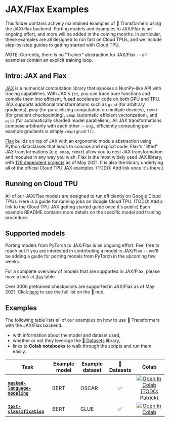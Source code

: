 <!---
Copyright 2021 The HuggingFace Team. All rights reserved.
Licensed under the Apache License, Version 2.0 (the "License");
you may not use this file except in compliance with the License.
You may obtain a copy of the License at

    http://www.apache.org/licenses/LICENSE-2.0

Unless required by applicable law or agreed to in writing, software
distributed under the License is distributed on an "AS IS" BASIS,
WITHOUT WARRANTIES OR CONDITIONS OF ANY KIND, either express or implied.
See the License for the specific language governing permissions and
limitations under the License.
-->

# JAX/Flax Examples

This folder contains actively maintained examples of 🤗 Transformers using the JAX/Flax backend. Porting models and examples to JAX/Flax is an ongoing effort, and more will be added in the coming months. In particular, these examples are all designed to run fast on Cloud TPUs, and we include step-by-step guides to getting started with Cloud TPU.

*NOTE*: Currently, there is no "Trainer" abstraction for JAX/Flax -- all examples contain an explicit training loop.

## Intro: JAX and Flax

[JAX](https://github.com/google/jax) is a numerical computation library that exposes a NumPy-like API with tracing capabilities. With JAX's `jit`, you can
trace pure functions and compile them into efficient, fused accelerator code on both GPU and TPU. JAX
supports additional transformations such as `grad` (for arbitrary gradients), `pmap` (for parallelizing computation on multiple devices), `remat` (for gradient checkpointing), `vmap` (automatic
efficient vectorization), and `pjit` (for automatically sharded model parallelism). All JAX transformations compose arbitrarily with each other -- e.g., efficiently
computing per-example gradients is simply `vmap(grad(f))`.

[Flax](https://github.com/google/flax) builds on top of JAX with an ergonomic
module abstraction using Python dataclasses that leads to concise and explicit code. Flax's "lifted" JAX transformations (e.g. `vmap`, `remat`) allow you to nest JAX transformation and modules in any way you wish. Flax is the most widely used JAX library, with [129 dependent projects](https://github.com/google/flax/network/dependents?package_id=UGFja2FnZS01MjEyMjA2MA%3D%3D) as of May 2021. It is also the library underlying all of the official Cloud TPU JAX examples. (TODO: Add link once it's there.)

## Running on Cloud TPU

All of our JAX/Flax models are designed to run efficiently on Google
Cloud TPUs. Here is a guide for running jobs on Google Cloud TPU.
(TODO: Add a link to the Cloud TPU JAX getting started guide once it's public)
Each example README contains more details on the specific model and training
procedure.

## Supported models

Porting models from PyTorch to JAX/Flax is an ongoing effort. 
Feel free to reach out if you are interested in contributing a model in JAX/Flax -- we'll 
be adding a guide for porting models from PyTorch in the upcoming few weeks.

For a complete overview of models that are supported in JAX/Flax, please have a look at [this](https://huggingface.co/transformers/master/index.html#supported-frameworks) table.

Over 3000 pretrained checkpoints are supported in JAX/Flax as of May 2021.
Click [here](https://huggingface.co/models?filter=jax) to see the full list on the 🤗 hub. 

## Examples

The following table lists all of our examples on how to use 🤗 Transformers with the JAX/Flax backend:
- with information about the model and dataset used,
- whether or not they leverage the [🤗 Datasets](https://github.com/huggingface/datasets) library,
- links to **Colab notebooks** to walk through the scripts and run them easily.

| Task | Example model | Example dataset | 🤗 Datasets | Colab
|---|---|---|:---:|:---:|
| [**`masked-language-modeling`**](https://github.com/huggingface/transformers/tree/master/examples/flax/language-modeling) | BERT | OSCAR | ✅ | [![Open In Colab (TODO: Patrick)](https://colab.research.google.com/assets/colab-badge.svg)]()
| [**`text-classification`**](https://github.com/huggingface/transformers/tree/master/examples/flax/text-classification) | BERT | GLUE | ✅ | [![Open In Colab](https://colab.research.google.com/assets/colab-badge.svg)](https://colab.research.google.com/github/huggingface/notebooks/blob/master/examples/text_classification_flax.ipynb)
